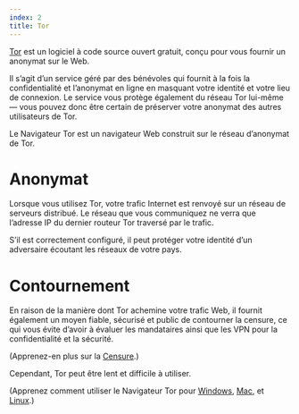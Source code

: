 ```yaml
---
index: 2
title: Tor
---
```

[Tor](https://www.torproject.org/) est un logiciel à code source ouvert gratuit, conçu pour vous fournir un anonymat sur le Web. 

Il s’agit d’un service géré par des bénévoles qui fournit à la fois la confidentialité et l’anonymat en ligne en masquant votre identité et votre lieu de connexion. Le service vous protège également du réseau Tor lui-même — vous pouvez donc être certain de préserver votre anonymat des autres utilisateurs de Tor.

Le Navigateur Tor est un navigateur Web construit sur le réseau d’anonymat de Tor.

# Anonymat

Lorsque vous utilisez Tor, votre trafic Internet est renvoyé sur un réseau de serveurs distribué. Le réseau que vous communiquez ne verra que l’adresse IP du dernier routeur Tor traversé par le trafic.

S’il est correctement configuré, il peut protéger votre identité d’un adversaire écoutant les réseaux de votre pays.

# Contournement

En raison de la manière dont Tor achemine votre trafic Web, il fournit également un moyen fiable, sécurisé et public de contourner la censure, ce qui vous évite d’avoir à évaluer les mandataires ainsi que les VPN pour la confidentialité et la sécurité.

(Apprenez-en plus sur la [Censure](umbrella://communications/censorship/beginner).)

Cependant, Tor peut être lent et difficile à utiliser.

(Apprenez comment utiliser le Navigateur Tor pour [Windows](umbrella://tools/tor/s_tor-for-windows.md), [Mac](umbrella://tools/tor/s_tor-for-mac-os-x.md), et [Linux](umbrella://tools/tor/s_tor-for-linux.md).)